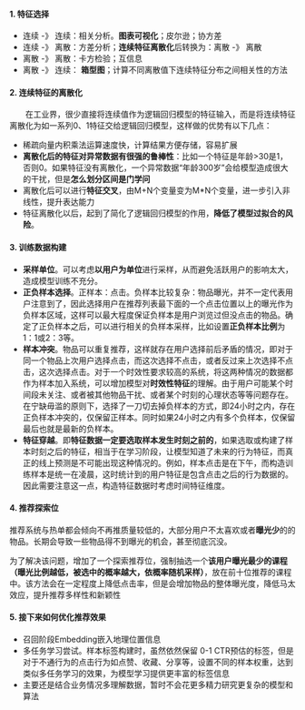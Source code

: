 #### 1. 特征选择
 - 连续 -》 连续：相关分析。**图表可视化**；皮尔逊；协方差
 - 连续 -》 离散：方差分析；**连续特征离散化**后转换为：离散 -》 离散
 - 离散 -》 离散：卡方检验；互信息
 - 离散 -》 连续： **箱型图**；计算不同离散值下连续特征分布之间相关性的方法
 
 
#### 2. 连续特征的离散化
  在工业界，很少直接将连续值作为逻辑回归模型的特征输入，而是将连续特征离散化为如一系列0、1特征交给逻辑回归模型，这样做的优势有以下几点：

 - 稀疏向量内积乘法运算速度快，计算结果方便存储，容易扩展
 - **离散化后的特征对异常数据有很强的鲁棒性**：比如一个特征是年龄>30是1，否则0。如果特征没有离散化，一个异常数据“年龄300岁”会给模型造成很大的干扰，但是**怎么划分区间是门学问**
 - 离散化后可以进行**特征交叉**，由M+N个变量变为M*N个变量，进一步引入非线性，提升表达能力
 - 特征离散化以后，起到了简化了逻辑回归模型的作用，**降低了模型过拟合的风险**。
 
#### 3. 训练数据构建
 - **采样单位**。可以考虑**以用户为单位**进行采样，从而避免活跃用户的影响太大，造成模型训练不充分。
 - **正负样本选择**。正样本：点击。负样本比较复杂：物品曝光，并不一定代表用户注意到了，因此选择用户在推荐列表最下面的一个点击位置以上的曝光作为负样本区域，这样可以最大程度保证负样本是用户浏览过但没点击的物品。确定了正负样本之后，可以进行相关的负样本采样，比如设置**正负样本比例**为1：1或2：3等。
 - **样本冲突**。物品可以重复推荐，这样就存在用户选择前后矛盾的情况，即对于同一个物品上次用户选择点击，而这次选择不点击，或者反过来上次选择不点击，这次选择点击。对于一个时效性要求较高的系统，将这两种情况的数据都作为样本加入系统，可以增加模型对**时效性特征**的理解。由于用户可能某个时间段未关注、或者被其他物品干扰、或者某个时刻的心理状态等等问题存在。在宁缺毋滥的原则下，选择了一刀切去掉负样本的方式，即24小时之内，存在正负样本冲突的，仅保留正样本。同时如果24小时之内有多个负样本，仅保留最后也就是最新的负样本。
 - **特征穿越**。即**特征数据一定要选取样本发生时刻之前的**，如果选取或构建了样本时刻之后的特征，相当于在学习阶段，让模型知道了未来的行为特征，而真正的线上预测是不可能出现这种情况的。例如，样本点击是在下午，而构造训练样本是统一在凌晨，这时统计到的用户特征是包含点击之后的行为数据的。因此需要注意这一点，构造特征数据时考虑时间特征维度。
 
 #### 4. 推荐探索位
 推荐系统与热单都会倾向不再推质量较低的，大部分用户不太喜欢或者**曝光少**的的物品。长期会导致一些物品得不到曝光的机会，甚至彻底沉没。

为了解决该问题，增加了一个探索推荐位，强制抽选一个**该用户曝光最少的课程（曝光比例越低，被选中的概率越大，依概率随机采样）**，放在前十位推荐的课程中。该方法会在一定程度上降低点击率，但是会增加物品的整体曝光度，降低马太效应，提升推荐多样性和新颖性

#### 5. 接下来如何优化推荐效果
 - 召回阶段Embedding嵌入地理位置信息
 - 多任务学习尝试。样本标签构建时，虽然依然保留 0-1 CTR预估的标签，但是对于不通行为的点击行为如点赞、收藏、分享等，设置不同的样本权重，达到类似多任务学习的效果，为模型学习提供更丰富的标签信息
 - 主要还是结合业务情况多理解数据，暂时不会花更多精力研究更复杂的模型和算法
 
 
